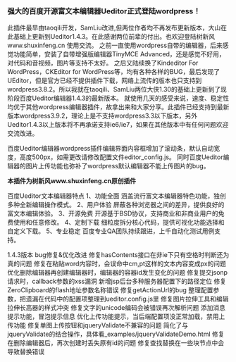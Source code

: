### **强大的百度开源富文本编辑器Ueditor正式登陆wordpress！**

此插件最早由taoqili开发，SamLiu改进,但两位作者均不再发布更新版本，大山在此基础上更新到Ueditor1.4.3。在此感谢两位前辈的付出。也欢迎登陆树新风www.shuxinfeng.cn 使用交流。
    之前一直使用wordpress自带的编辑器，后来感觉功能简单，安装了自带增强版编辑器TinyMCE Advanced，还是感觉不好用，对代码和音视频，图片等支持不太好。
    之后又陆续换了Kindeditor For WordPress，CKEditor for WordPress等，均有各种各样的BUG，最后发现了UEditor，但是官方已经不提供插件下载，网络上流传的版本也只支持到wordpress3.8.2。所以我就在taoqili、SamLiu两位大侠1.30的基础上更新到了现阶段百度Ueditor编辑器1.4.3的最新版本。
    就使用几天的感受来说，速度、稳定性均优于其他wordpress编辑器插件，故拿出来和大家分享。此插件已经支持到最新版本wordpress3.9.2，理论上是不支持wordpress3.3以下版本，另外Ueditor1.4.3以上版本将不再承诺支持ie6/ie7，如果在其他版本中有任何问题欢迎交流改进。

百度Ueditor编辑器wordpress插件编辑界面内容框增加了滚动条，默认自动宽度，高度500px，如需更改请修改配置文件editor_config.js。
同时百度Ueditor编辑器的图片上传功能也弥补了wordpress默认编辑器不能上传图片的bug。

**本插件为树新风www.shuxinfeng.cn原创插件**

百度Ueditor文本编辑器特点
1、功能全面
涵盖流行富文本编辑器特色功能，独创多种全新编辑操作模式。
2、用户体验
屏蔽各种浏览器之间的差异，提供良好的富文本编辑体验。
3、开源免费
开源基于BSD协议，支持商业和非商业用户的免费使用和任意修改。
4、定制下载 
细粒度拆分核心代码，提供可视化功能选择和自定义下载。
5、专业稳定
百度专业QA团队持续跟进，上千自动化测试用例支持。


1.4.3版本
bug修复&优化改进
修复hasContents接口在非ie下只有空格时判断还为真的问题
修复在粘贴word内容时，会误命中cm,pt这样的文本内容变成px的问题
优化删除编辑器再创建编辑器时，编辑器的容器id发生变化的问题
修复提交jsonp请求时，callback参数的xss漏洞
新增jsp后台多种服务器配置下的路径定位
修复ZeroClipboard的flash地址参数名称错误
修复getActionUrl的bug
整理配置参数，把遗漏在代码中的配置项整理到ueditor.config.js里
修复图片拉伸工具和编辑拉伸长高器的样式冲突
修复文字的unicode编码会被错误再次解析问题
添加消息提示功能，冒泡提示信息
优化上传功能提示，当后端配置项没正常加载，禁用上传功能
修复单图上传按钮和jqueryValidate不兼容的问题
简化了与jqueryValidate的结合操作，具体看_examples/jqueryValidateDemo.html
修复在删除编辑器后，再次创建时丢失原有id的问题
修复查找替换在一些块节点中会导致替换错误




